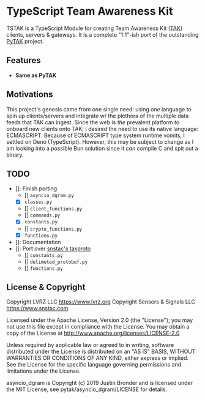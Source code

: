 # TypeScript Team Awareness Kit

TSTAK is a TypeScript Module for creating Team Awareness Kit ([TAK](https://tak.gov)) clients, servers & gateways. It is a complete "1:1"-ish port of the outstanding [PyTAK](https://github.com/snstac/pytak) project.

## Features

- **Same as PyTAK**

## Motivations

This project's genesis came from one single need: using _one_ language to spin up clients/servers and integrate w/ the plethora of the multiple data feeds that TAK can ingest. Since the web is _the_ prevalent platform to onboard new clients onto TAK; I desired the need to use its native language: ECMASCRIPT. Because of ECMASCRIPT type system runtime vomits, I settled on Deno (TypeScript). However, this may be subject to change as I am looking into a possible Bun solution since it _can_ compile C and spit out a binary.

## TODO

- []: Finish porting
    - [] `asyncio_dgram.py`
    - [x] `classes.py`
    - [] `client_functions.py`
    - [] `commands.py`
    - [x] `constants.py`
    - [] `crypto_functions.py`
    - [x] `functions.py`
- []: Documentation
- []: Port over [snstac's takproto](https://github.com/snstac/takproto)
    - [] `constants.py`
    - [] `delimeted_protobuf.py`
    - [] `functions.py`

## License & Copyright

Copyright LVRZ LLC https://www.lvrz.org
Copyright Sensors & Signals LLC https://www.snstac.com

Licensed under the Apache License, Version 2.0 (the "License");
you may not use this file except in compliance with the License.
You may obtain a copy of the License at http://www.apache.org/licenses/LICENSE-2.0

Unless required by applicable law or agreed to in writing, software
distributed under the License is distributed on an "AS IS" BASIS,
WITHOUT WARRANTIES OR CONDITIONS OF ANY KIND, either express or implied.
See the License for the specific language governing permissions and
limitations under the License.

asyncio_dgram is Copyright (c) 2019 Justin Bronder and is licensed under the MIT 
License, see pytak/asyncio_dgram/LICENSE for details.

